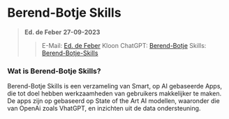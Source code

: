 # Berend-Botje Skills
> **Ed. de Feber**
> **27-09-2023**
>> E-Mail: [Ed. de Feber](mailto:ed.de.feber@outlook.com) 
>> Kloon ChatGPT: [Berend-Botje](https://berend-botje-skills.streamlit.app/)
>> Skills: [Berend-Botje-Skills](https://berend-botje.streamlit.app/)

### Wat is Berend-Botje Skills?
Berend-Botje Skills is een verzameling van Smart, op AI gebaseerde Apps, die tot doel hebben werkzaamheden van gebruikers makkelijker te maken. De apps zijn op gebaseerd op State of the Art AI modellen, waaronder die van OpenAi zoals VhatGPT, en inzichten uit de data ondersteuning.
